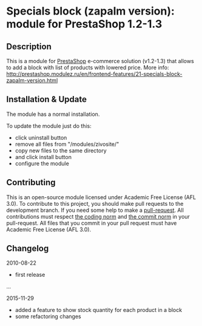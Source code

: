 Specials block (zapalm version): module for PrestaShop 1.2-1.3
======

Description
------------
This is a module for [PrestaShop][4] e-commerce solution (v1.2-1.3) that allows to add a block with list of products with lowered price.
More info: http://prestashop.modulez.ru/en/frontend-features/21-specials-block-zapalm-version.html

Installation & Update
------------
The module has a normal installation.

To update the module just do this:
 - click uninstall button
 - remove all files from "/modules/zivosite/"
 - copy new files to the same directory
 - and click install button
 - configure the module

Contributing
------------
This is an open-source module licensed under Academic Free License (AFL 3.0).
To contribute to this project, you should make pull requests to the development branch.
If you need some help to make a [pull-request][1].
All contributions must respect [the coding norm][2] and [the commit norm][3] in your pull-request.
All files that you commit in your pull request must have Academic Free License (AFL 3.0).

[1]: https://help.github.com/articles/using-pull-requests/
[2]: http://doc.prestashop.com/display/PS15/Coding+Standards
[3]: http://doc.prestashop.com/display/PS15/How+to+write+a+commit+message
[4]: http://prestashop.com/

Changelog
------------
2010-08-22
 - first release
	
...

2015-11-29
 - added a feature to show stock quantity for each product in a block
 - some refactoring changes
